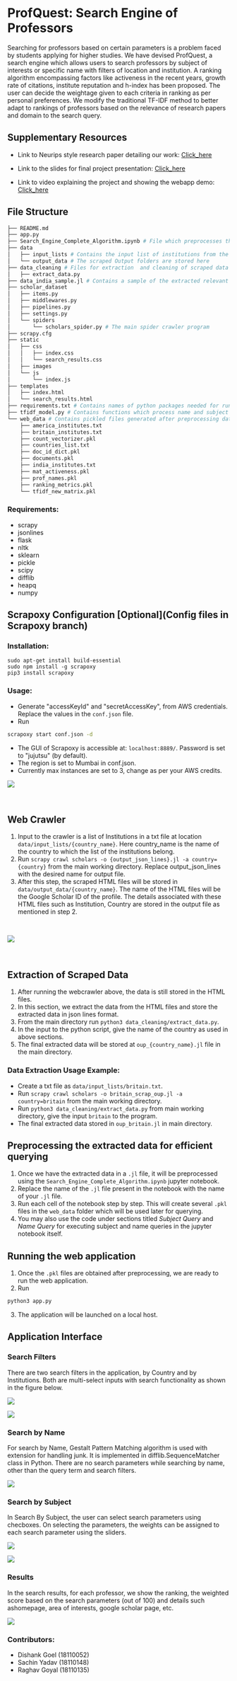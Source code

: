 # ProfQuest: Search Engine of Professors

Searching for professors based on certain parameters is a problem faced by students applying for higher studies. We have devised ProfQuest, a search engine which allows users to search professors by subject of interests or specific name with filters of location and institution. A ranking algorithm encompassing factors like activeness in the recent years, growth rate of citations, institute reputation and h-index has been proposed. The user can decide the weightage given to each criteria in ranking as per personal preferences. We modify the traditional TF-IDF method to better adapt to rankings of professors based on the relevance of research papers and domain to the search query.


## Supplementary Resources

* Link to Neurips style research paper detailing our work: [Click_here](https://drive.google.com/file/d/1hWv3e3q3WTYOgk5nTLBwfepjjaenAvKt/view?usp=sharing)

* Link to the slides for final project presentation: [Click_here](https://drive.google.com/file/d/11uuPkDDg4whQCT6tnlHKZgaWrYuM1BlR/view?usp=sharing)

* Link to video explaining the project and showing the webapp demo:
[Click_here](https://drive.google.com/file/d/1G97R1BnBqmIJ0DfKc2zqKCvvkX2EjMQ1/view?usp=sharing)


## File Structure
```bash
├── README.md
├── app.py
├── Search_Engine_Complete_Algorithm.ipynb # File which preprocesses the extracted data and stores it in pickle format for faster querying, also contains code for querying, well commented
├── data
│   ├── input_lists # Contains the input list of institutions from the user for Scraper
│   └── output_data # The scraped Output folders are stored here
├── data_cleaning # Files for extraction  and cleaning of scraped data
│   ├── extract_data.py
├── data_india_sample.jl # Contains a sample of the extracted relevant information from the google scholar pages of the professors
├── scholar_dataset
│   ├── items.py
│   ├── middlewares.py
│   ├── pipelines.py
│   ├── settings.py
│   └── spiders
│       └── scholars_spider.py # The main spider crawler program
├── scrapy.cfg
├── static
│   ├── css
│   │   ├── index.css
│   │   └── search_results.css
│   ├── images
│   └── js
│       └── index.js
├── templates
│   ├── index.html
│   └── search_results.html
├── requirements.txt # Contains names of python packages needed for running code
├── tfidf_model.py # Contains functions which process name and subject queries
└── web_data # Contains pickled files generated after preprocessing dataset
    ├── america_institutes.txt
    ├── britain_institutes.txt
    ├── count_vectorizer.pkl
    ├── countries_list.txt
    ├── doc_id_dict.pkl
    ├── documents.pkl
    ├── india_institutes.txt
    ├── mat_activeness.pkl
    ├── prof_names.pkl
    ├── ranking_metrics.pkl
    └── tfidf_new_matrix.pkl
```


### Requirements:
- scrapy
- jsonlines
- flask
- nltk
- sklearn
- pickle
- scipy
- difflib
- heapq
- numpy


## Scrapoxy Configuration [Optional](Config files in Scrapoxy branch)
### Installation:
```
sudo apt-get install build-essential
sudo npm install -g scrapoxy
pip3 install scrapoxy
```
### Usage:
- Generate "accessKeyId" and "secretAccessKey", from AWS credentials. Replace the values in the `conf.json` file.
- Run 
```bash
scrapoxy start conf.json -d   
```
- The GUI of Scrapoxy is accessible at: `localhost:8889/`. Password is set to "jujutsu" (by default). 
- The region is set to Mumbai in conf.json.
- Currently max instances are set to 3, change as per your AWS credits.

![](assets/scrapoxy_image.PNG)

<br>

## Web Crawler
1. Input to the crawler is a list of Institutions in a txt file at location ```data/input_lists/{country_name}```. Here country_name is the name of the country to which the list of the institutions belong.
2. Run ```scrapy crawl scholars -o {output_json_lines}.jl -a country={country}``` from the main working directory. Replace output_json_lines with the desired name for output file.
3. After this step, the scraped HTML files will be stored in ```data/output_data/{country_name}```. The name of the HTML files will be the Google Scholar ID of the profile. The details associated with these HTML files such as Institution, Country are stored in the output file as mentioned in step 2.
<br>

![](assets/crawling_methodology.png)

<br>

## Extraction of Scraped Data
1. After running the webcrawler above, the data is still stored in the HTML files.
2. In this section, we extract the data from the HTML files and store the extracted data in json lines format.
3. From the main directory run ```python3 data_cleaning/extract_data.py```. 
4. In the input to the python script, give the name of the country as used in above sections.
5. The final extracted data will be stored at ```oup_{country_name}.jl``` file in the main directory.

### Data Extraction Usage Example:
- Create a txt file as `data/input_lists/britain.txt`.
- Run ```scrapy crawl scholars -o britain_scrap_oup.jl -a country=britain``` from the main working directory. 
- Run ```python3 data_cleaning/extract_data.py``` from main working directory, give the input `britain` to the program.
- The final extracted data stored in `oup_britain.jl` in main directory.
  
## Preprocessing the extracted data for efficient querying
1. Once we have the extracted data in a `.jl` file, it will be preprocessed using the `Search_Engine_Complete_Algorithm.ipynb` jupyter notebook.
2. Replace the name of the `.jl` file present in the notebook with the name of your `.jl` file.
3. Run each cell of the notebook step by step. This will create several `.pkl` files in the `web_data` folder which will be used later for querying. 
4. You may also use the code under sections titled *Subject Query* and *Name Query* for executing subject and name queries in the jupyter notebook itself. 

## Running the web application
1. Once the `.pkl` files are obtained after preprocessing, we are ready to run the web application.
2. Run
```bash
python3 app.py
```
3. The application will be launched on a local host.

## Application Interface

### Search Filters
There are two search filters in the application, by Country and by Institutions. Both are multi-select inputs with search functionality as shown in the figure below.

![](assets/country_filter.png)

![](assets/institute_filter.png)
<br>

### Search by Name
For search by Name, Gestalt Pattern Matching algorithm is used with extension for handling junk. It is implemented in difflib.SequenceMatcher class in Python. There are no search parameters while searching by name, other than the query term and search filters.

![](assets/search_by_name.png)
<br>

### Search by Subject
In Search By Subject, the user can select search parameters using checboxes. On selecting the parameters, the weights can be assigned to each search parameter using the sliders.

![](assets/search_subject_parameters.png)

![](assets/search_subject_parameter_sliders.png)
<br>

### Results
In the search results, for each professor, we show the ranking, the weighted score based on the search parameters (out of 100) and details such ashomepage, area of interests, google scholar page, etc.

![](assets/search_result.png)
<br>


### Contributors:
- Dishank Goel (18110052)
- Sachin Yadav (18110148)
- Raghav Goyal (18110135)

